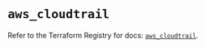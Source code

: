 # `aws_cloudtrail`

Refer to the Terraform Registry for docs: [`aws_cloudtrail`](https://registry.terraform.io/providers/hashicorp/aws/5.34.0/docs/resources/cloudtrail).
